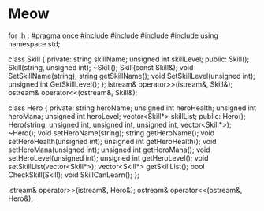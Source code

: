# Meow
for .h : 
#pragma once
#include <iostream>
#include <ctime>
#include <string>
#include <vector>
using namespace std;

class Skill
{
private:
	string skillName;
	unsigned int skillLevel;
public:
	Skill();
	Skill(string, unsigned int);
	~Skill();
	Skill(const Skill&);
	void SetSkillName(string);
	string getSkillName();
	void SetSkillLevel(unsigned int);
	unsigned int GetSkillLevel();
};
istream& operator>>(istream&, Skill&);
ostream& operator<<(ostream&, Skill&);


class Hero
{
private:
	string heroName;
	unsigned int heroHealth;
	unsigned int heroMana;
	unsigned int heroLevel;
	vector<Skill*> skillList;
public:
	Hero();
	Hero(string, unsigned int, unsigned int, unsigned int, vector<Skill*>);
	~Hero();
	void setHeroName(string);
	string getHeroName();
	void setHeroHealth(unsigned int);
	unsigned int getHeroHealth();
	void setHeroMana(unsigned int);
	unsigned int getHeroMana();
	void setHeroLevel(unsigned int);
	unsigned int getHeroLevel();
	void setSkillList(vector<Skill*>);
	vector<Skill*> getSkillList();
	bool CheckSkill(Skill);
	void SkillCanLearn();
};

istream& operator>>(istream&, Hero&);
ostream& operator<<(ostream&, Hero&);
